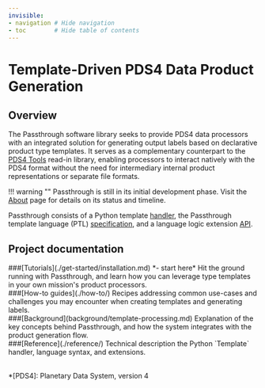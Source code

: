 ```yaml
---
invisible:
- navigation # Hide navigation
- toc        # Hide table of contents
---
```

# Template-Driven PDS4 Data Product Generation

## Overview
The Passthrough software library seeks to provide PDS4 data processors with an 
integrated solution for generating output labels based on declarative product type 
templates. It serves as a complementary counterpart to the [PDS4 Tools][1] read-in 
library, enabling processors to interact natively with the PDS4 format without the need 
for intermediary internal product representations or separate file formats.

!!! warning ""
    Passthrough is still in its initial development phase.
    Visit the [About](about.md) page for details on its status and timeline.


Passthrough consists of a Python template [handler][2], the Passthrough template 
language (PTL) [specification][3], and a language logic extension [API][4].

[1]: https://github.com/Small-Bodies-Node/pds4_tools
[2]: reference/python-api.md
[3]: reference/ptl-spec.md
[4]: reference/extension-api.md

## Project documentation
<div markdown="1" class="pt-column2">
###[Tutorials](./get-started/installation.md) *- start here*
Hit the ground running with Passthrough, and learn how you can leverage type templates
in your own mission's product processors.
</div>
<div markdown="1" class="pt-column2">
###[How-to guides](./how-to/)
Recipes addressing common use-cases and challenges you may encounter when creating 
templates and generating labels. 
</div>
<div markdown="1" class="pt-column2 pt-clear">
###[Background](background/template-processing.md)
Explanation of the key concepts behind Passthrough, and how the system integrates with 
the product generation flow.
</div>
<div markdown="1" class="pt-column2">
###[Reference](./reference/)
Technical description the Python `Template` handler, language syntax, and extensions.
</div>
<br class="pt-clear"/>

*[PDS4]: Planetary Data System, version 4

